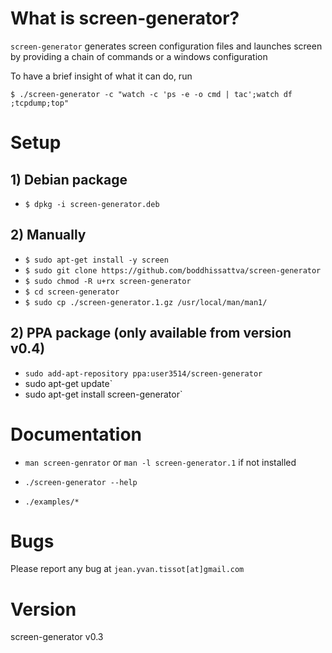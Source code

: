 # What is screen-generator?

`screen-generator` generates screen configuration files and launches screen by providing a chain of commands or a windows configuration

To have a brief insight of what it can do, run

`$ ./screen-generator -c "watch -c 'ps -e -o cmd | tac';watch df ;tcpdump;top"`

# Setup

## 1) Debian package

* `$ dpkg -i screen-generator.deb`

## 2) Manually

* `$ sudo apt-get install -y screen`
* `$ sudo git clone https://github.com/boddhissattva/screen-generator`
* `$ sudo chmod -R u+rx screen-generator `
* `$ cd screen-generator`
* `$ sudo cp ./screen-generator.1.gz /usr/local/man/man1/  `

## 2) PPA package (only available from version v0.4)

* `sudo add-apt-repository ppa:user3514/screen-generator`
* sudo apt-get update`
* sudo apt-get install screen-generator`


# Documentation

* `man screen-genrator` or `man -l screen-generator.1` if not installed

* `./screen-generator --help`

* `./examples/*`

# Bugs

Please report any bug at `jean.yvan.tissot[at]gmail.com`


# Version

screen-generator v0.3
